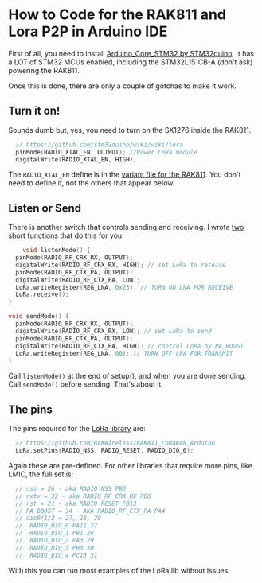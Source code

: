 # How to Code for the RAK811 and Lora P2P in Arduino IDE

First of all, you need to install [Arduino_Core_STM32 by STM32duino](https://github.com/stm32duino/Arduino_Core_STM32). It has a LOT of STM32 MCUs enabled, including the STM32L151CB-A (don't ask) powering the RAK811.

Once this is done, there are only a couple of gotchas to make it work.

## Turn it on!

Sounds dumb but, yes, you need to turn on the SX1276 inside the RAK811.

```c
  // https://github.com/stm32duino/wiki/wiki/lora
  pinMode(RADIO_XTAL_EN, OUTPUT); //Power LoRa module
  digitalWrite(RADIO_XTAL_EN, HIGH);
```

The `RADIO_XTAL_EN` define is in the [variant file for the RAK811](https://github.com/stm32duino/Arduino_Core_STM32/blob/main/variants/STM32L1xx/L100C6Ux(A)_L151C(6-8-B)(T-U)x(A)_L152C(6-8-B)(T-U)x(A)/variant_RAK811_TRACKER.h#L40). You don't need to define it, not the others that appear below.

## Listen or Send

There is another switch that controls sending and receiving. I wrote [two short functions](https://github.com/Kongduino/RAK811_Minimal_Lora/blob/master/LoRaHelper.h#L33-L48) that do this for you.

```c
	void listenMode() {
  pinMode(RADIO_RF_CRX_RX, OUTPUT);
  digitalWrite(RADIO_RF_CRX_RX, HIGH); // set LoRa to receive
  pinMode(RADIO_RF_CTX_PA, OUTPUT);
  digitalWrite(RADIO_RF_CTX_PA, LOW);
  LoRa.writeRegister(REG_LNA, 0x23); // TURN ON LNA FOR RECEIVE
  LoRa.receive();
}

void sendMode() {
  pinMode(RADIO_RF_CRX_RX, OUTPUT);
  digitalWrite(RADIO_RF_CRX_RX, LOW); // set LoRa to send
  pinMode(RADIO_RF_CTX_PA, OUTPUT);
  digitalWrite(RADIO_RF_CTX_PA, HIGH); // control LoRa by PA_BOOST
  LoRa.writeRegister(REG_LNA, 00); // TURN OFF LNA FOR TRANSMIT
}
```

Call `listenMode()` at the end of setup(), and when you are done sending. Call `sendMode()` before sending. That's about it.

## The pins

The pins required for the [LoRa library](https://github.com/sandeepmistry/arduino-LoRa) are:

```c
  // https://github.com/RAKWireless/RAK811_LoRaWAN_Arduino
  LoRa.setPins(RADIO_NSS, RADIO_RESET, RADIO_DIO_0);
```

Again these are pre-defined. For other libraries that require more pins, like LMIC, the full set is:

```c
  // nss = 26 - aka RADIO_NSS PB0
  // rxtx = 32 - aka RADIO_RF_CRX_RX PB6
  // rst = 21 - aka RADIO_RESET PB13
  // PA BOOST = 34 - AKA RADIO_RF_CTX_PA PA4
  // dio0/1/2 = 27, 28, 29
  //  RADIO_DIO_0 PA11 27
  //  RADIO_DIO_1 PB1 28
  //  RADIO_DIO_2 PA3 29
  //  RADIO_DIO_3 PH0 30
  //  RADIO_DIO_4 PC13 31
```

With this you can run most examples of the LoRa lib without issues.

